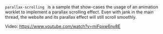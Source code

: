 `parallax-scrolling ` is a sample that show-cases the usage of an
animation worklet to implement a parallax scrolling effect. Even with jank in the main
thread, the website and its parallax effect will still scroll smoothly.

Video: https://www.youtube.com/watch?v=miFpxw6ny8E
